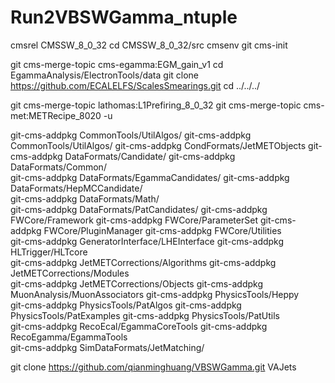 # Run2VBSWGamma_ntuple

cmsrel CMSSW_8_0_32
cd CMSSW_8_0_32/src
cmsenv 
git cms-init

git cms-merge-topic cms-egamma:EGM_gain_v1
cd EgammaAnalysis/ElectronTools/data
git clone https://github.com/ECALELFS/ScalesSmearings.git
cd ../../../

git cms-merge-topic lathomas:L1Prefiring_8_0_32
git cms-merge-topic cms-met:METRecipe_8020 -u

git-cms-addpkg CommonTools/UtilAlgos/
git-cms-addpkg CommonTools/UtilAlgos/
git-cms-addpkg CondFormats/JetMETObjects
git-cms-addpkg DataFormats/Candidate/
git-cms-addpkg DataFormats/Common/   
git-cms-addpkg DataFormats/EgammaCandidates/
git-cms-addpkg DataFormats/HepMCCandidate/  
git-cms-addpkg DataFormats/Math/          
git-cms-addpkg DataFormats/PatCandidates/
git-cms-addpkg FWCore/Framework
git-cms-addpkg FWCore/ParameterSet
git-cms-addpkg FWCore/PluginManager
git-cms-addpkg FWCore/Utilities    
git-cms-addpkg GeneratorInterface/LHEInterface
git-cms-addpkg HLTrigger/HLTcore              
git-cms-addpkg JetMETCorrections/Algorithms
git-cms-addpkg JetMETCorrections/Modules   
git-cms-addpkg JetMETCorrections/Objects
git-cms-addpkg MuonAnalysis/MuonAssociators
git-cms-addpkg PhysicsTools/Heppy          
git-cms-addpkg PhysicsTools/PatAlgos
git-cms-addpkg PhysicsTools/PatExamples
git-cms-addpkg PhysicsTools/PatUtils   
git-cms-addpkg RecoEcal/EgammaCoreTools
git-cms-addpkg RecoEgamma/EgammaTools  
git-cms-addpkg SimDataFormats/JetMatching/


git clone https://github.com/qianminghuang/VBSWGamma.git VAJets
